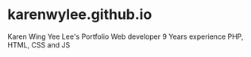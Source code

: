 # karenwylee.github.io
Karen Wing Yee Lee's Portfolio 
Web developer
9 Years experience
PHP, HTML, CSS and JS
